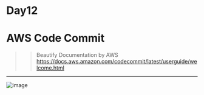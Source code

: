 # Day12
# AWS Code Commit
>> Beautify Documentation by AWS https://docs.aws.amazon.com/codecommit/latest/userguide/welcome.html
---
![image](https://github.com/mallikharjuna160003/30-Days-of-AWS/assets/74324685/19afa444-3bbf-41ae-8871-776b5dbd65e9)


